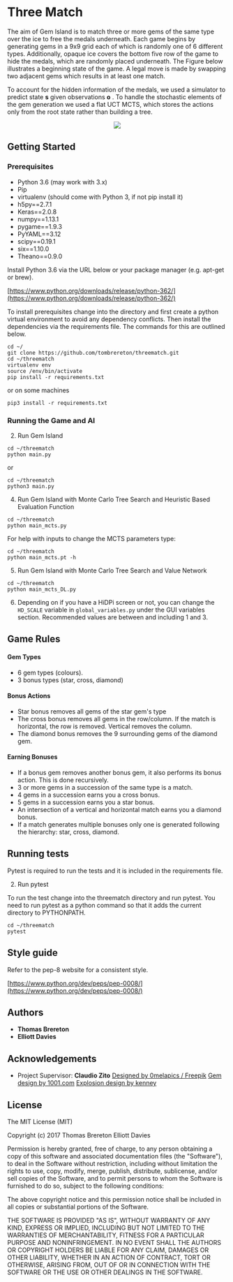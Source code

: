 # Three Match

The aim of Gem Island is to match three or more gems of the same type over the ice to free the medals underneath. 
Each game begins by generating gems in a 9x9 grid each of which is randomly one of 6 different types. 
Additionally, opaque ice covers the bottom five row of the game to hide the medals, which are randomly placed 
underneath. The Figure below illustrates a beginning state of the game. A legal move is made by swapping two adjacent 
gems which results in at least one match.

To account for the hidden information of the medals, we used a simulator to predict state **s** given observations **o**
. To handle the stochastic elements of the gem generation we used a flat UCT MCTS, which stores the actions only from the root state rather than building a tree. 

<p align="center">
  <img src="https://i.imgur.com/2j0mG6i.png">
</p>

## Getting Started

### Prerequisites

- Python 3.6 (may work with 3.x)
- Pip
- virtualenv (should come with Python 3, if not pip install it)
- h5py==2.7.1
- Keras==2.0.8
- numpy==1.13.1
- pygame==1.9.3
- PyYAML==3.12
- scipy==0.19.1
- six==1.10.0
- Theano==0.9.0

Install Python 3.6 via the URL below or your package manager (e.g. apt-get or brew).

[https://www.python.org/downloads/release/python-362/](https://www.python.org/downloads/release/python-362/)

To install prerequisites change into the directory and first create a python virtual environment to avoid any 
dependency conflicts. Then install the dependencies via the requirements file. The commands for this are outlined below.

```
cd ~/
git clone https://github.com/tombrereton/threematch.git
cd ~/threematch
virtualenv env
source /env/bin/activate
pip install -r requirements.txt
```

or on some machines
```
pip3 install -r requirements.txt
```

### Running the Game and AI

2. Run Gem Island
```
cd ~/threematch
python main.py
```
or
```
cd ~/threematch
python3 main.py
```

4. Run Gem Island with Monte Carlo Tree Search and Heuristic Based Evaluation Function
```
cd ~/threematch
python main_mcts.py
```

For help with inputs to change the MCTS parameters type:
```
cd ~/threematch
python main_mcts.pt -h
```

5. Run Gem Island with Monte Carlo Tree Search and Value Network
```
cd ~/threematch
python main_mcts_DL.py
```

6. Depending on if you have a HiDPi screen or not, you can change the `HD_SCALE` variable
in `global_variables.py` under the GUI variables section. Recommended values are between and including 1 and 3.

## Game Rules

#### Gem Types
* 6 gem types (colours).
* 3 bonus types (star, cross, diamond)

#### Bonus Actions
* Star bonus removes all gems of the star gem's type
* The cross bonus removes all gems in the row/column. If the match is horizontal, the row is removed. Vertical 
removes the column.
* The diamond bonus removes the 9 surrounding gems of the diamond gem.

#### Earning Bonuses
* If a bonus gem removes another bonus gem, it also performs its bonus action. This is done recursively.
* 3 or more gems in a succession of the same type is a match.
* 4 gems in a succession earns you a cross bonus.
* 5 gems in a succession earns you a star bonus.
* An intersection of a vertical and horizontal match earns you a diamond bonus.
* If a match generates multiple bonuses only one is generated following the hierarchy: star, cross, diamond.

## Running tests

Pytest is required to run the tests and it is included in the requirements file.

2. Run pytest 

To run the test change into the threematch directory and run pytest.
You need to run pytest as a python command so that it adds the current directory to PYTHONPATH.
```
cd ~/threematch
pytest
```

## Style guide

Refer to the pep-8 website for a consistent style.

[https://www.python.org/dev/peps/pep-0008/](https://www.python.org/dev/peps/pep-0008/)

## Authors

* **Thomas Brereton** 
* **Elliott Davies**

## Acknowledgements

* Project Supervisor: **Claudio Zito** 
<a href="http://www.freepik.com">Designed by 0melapics / Freepik</a>
<a href="1001.com">Gem design by 1001.com</a>
<a href="www.kenney.nl">Explosion design by kenney</a>


## License

The MIT License (MIT)

Copyright (c) 2017 Thomas Brereton Elliott Davies

Permission is hereby granted, free of charge, to any person obtaining a copy of this software and associated documentation files (the "Software"), to deal in the Software without restriction, including without limitation the rights to use, copy, modify, merge, publish, distribute, sublicense, and/or sell copies of the Software, and to permit persons to whom the Software is furnished to do so, subject to the following conditions:

The above copyright notice and this permission notice shall be included in all copies or substantial portions of the Software.

THE SOFTWARE IS PROVIDED "AS IS", WITHOUT WARRANTY OF ANY KIND, EXPRESS OR IMPLIED, INCLUDING BUT NOT LIMITED TO THE WARRANTIES OF MERCHANTABILITY, FITNESS FOR A PARTICULAR PURPOSE AND NONINFRINGEMENT. IN NO EVENT SHALL THE AUTHORS OR COPYRIGHT HOLDERS BE LIABLE FOR ANY CLAIM, DAMAGES OR OTHER LIABILITY, WHETHER IN AN ACTION OF CONTRACT, TORT OR OTHERWISE, ARISING FROM, OUT OF OR IN CONNECTION WITH THE SOFTWARE OR THE USE OR OTHER DEALINGS IN THE SOFTWARE.

